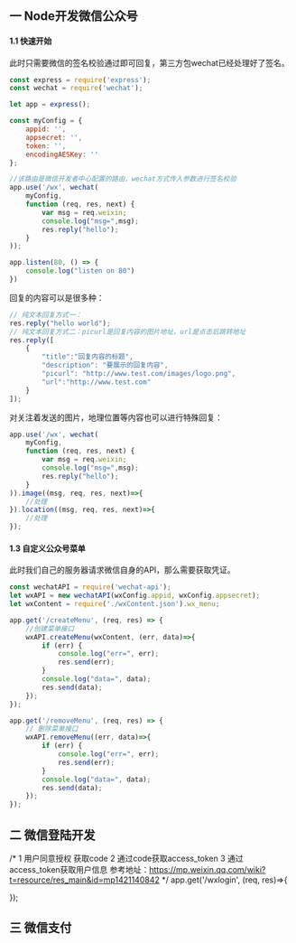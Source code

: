 ## 一 Node开发微信公众号
#### 1.1 快速开始
此时只需要微信的签名校验通过即可回复，第三方包wechat已经处理好了签名。
```javascript
const express = require('express');
const wechat = require('wechat');

let app = express();

const myConfig = {
    appid: '',
    appsecret: '',
    token: '',
    encodingAESKey: ''
};

//该路由是微信开发者中心配置的路由，wechat方式传入参数进行签名校验
app.use('/wx', wechat(
    myConfig,
    function (req, res, next) {
        var msg = req.weixin;
        console.log("msg=",msg);
        res.reply("hello");
    }
));

app.listen(80, () => {
    console.log("listen on 80")
})
```

回复的内容可以是很多种：
```javascript
// 纯文本回复方式一：
res.reply("hello world");
// 纯文本回复方式二：picurl是回复内容的图片地址，url是点击后跳转地址
res.reply([
    {
        "title":"回复内容的标题",
        "description": "要展示的回复内容",
        "picurl": "http://www.test.com/images/logo.png",
        "url":"http://www.test.com"
    }
]);

```
对关注着发送的图片，地理位置等内容也可以进行特殊回复：
```javascript
app.use('/wx', wechat(
    myConfig,
    function (req, res, next) {
        var msg = req.weixin;
        console.log("msg=",msg);
        res.reply("hello");
    }
)).image((msg, req, res, next)=>{
    //处理
}).location((msg, req, res, next)=>{
    //处理
});
```
#### 1.3 自定义公众号菜单
此时我们自己的服务器请求微信自身的API，那么需要获取凭证。
```javascript
const wechatAPI = require('wechat-api');
let wxAPI = new wechatAPI(wxConfig.appid, wxConfig.appsecret);
let wxContent = require('./wxContent.json').wx_menu;

app.get('/createMenu', (req, res) => {
    //创建菜单接口
    wxAPI.createMenu(wxContent, (err, data)=>{
        if (err) {
            console.log("err=", err);
            res.send(err);
        }
        console.log("data=", data);
        res.send(data);
    });
});

app.get('/removeMenu', (req, res) => {
    // 删除菜单接口
    wxAPI.removeMenu((err, data)=>{
        if (err) {
            console.log("err=", err);
            res.send(err);
        }
        console.log("data=", data);
        res.send(data);
    });
});

```
## 二 微信登陆开发
/*
    1 用户同意授权 获取code
    2 通过code获取access_token
    3 通过access_token获取用户信息
    参考地址：https://mp.weixin.qq.com/wiki?t=resource/res_main&id=mp1421140842
 */
app.get('/wxlogin', (req, res)=>{

});

## 三 微信支付
